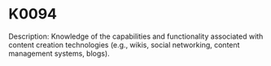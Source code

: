# K0094
Description: Knowledge of the capabilities and functionality associated with content creation technologies (e.g., wikis, social networking, content management systems, blogs).
